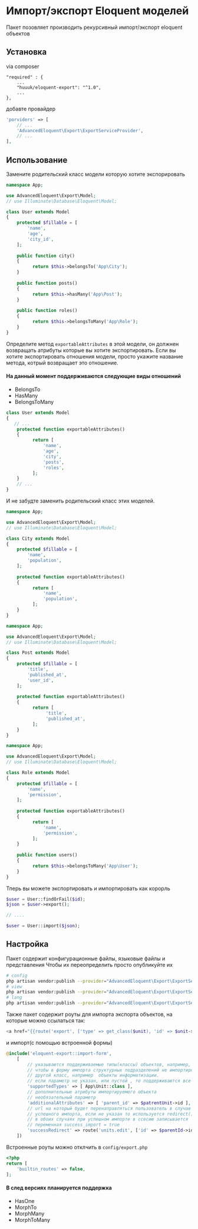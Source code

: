# Импорт/экспорт Eloquent моделей
Пакет позовляет производить рекурсивный импорт/экспорт eloquent объектов
## Установка
via composer
```
"required" : {
    ...
    "huuuk/eloquent-export": "^1.0",
    ...
},
```
добавте провайдер
```php
'porviders' => [
    // ...
    'AdvancedEloquent\Export\ExportServiceProvider',
    // ...
],
```

## Использование
Замените родительский класс модели которую хотите экспорировать
```php
namespace App;

use AdvancedEloquent\Export\Model;
// use Illuminate\Database\Eloquent\Model;

class User extends Model
{
    protected $fillable = [
        'name',
        'age',
        'city_id',
    ];
    
    public function city()
    {
          return $this->belongsTo('App\City');
    }
    
    public function posts()
    {
          return $this->hasMany('App\Post');
    }
    
    public function roles()
    {
          return $this->belongsToMany('App\Role');
    }
}
```
Определите метод `exportableAttributes` в этой модели, он должнен возвращать атрибуты которые вы хотите экспортировать.
Если вы хотите экспортировать отношения модели, просто укажите название метода, котрый возвращает это отношение.
#### На данный момент поддерживаются следующие виды отношений
* BelongsTo
* HasMany
* BelongsToMany

```php
class User extends Model
{
   // ...
    protected function exportableAttributes()
    {
          return [
              'name',
              'age',
              'city',
              'posts',
              'roles',
          ];
    }
    // ...
}
```
И не забудте заменить родительский класс этих моделей.
```php
namespace App;

use AdvancedEloquent\Export\Model;
// use Illuminate\Database\Eloquent\Model;

class City extends Model
{
    protected $fillable = [
        'name',
        'population',
    ];
    
    protected function exportableAttributes()
    {
          return [
              'name',
              'population',
          ];
    }
}
```
```php
namespace App;

use AdvancedEloquent\Export\Model;
// use Illuminate\Database\Eloquent\Model;

class Post extends Model
{
    protected $fillable = [
        'title',
        'published_at',
        'user_id',
    ];
    
    protected function exportableAttributes()
    {
          return [
               'title',
               'published_at',
          ];
    }
}
```
```php
namespace App;

use AdvancedEloquent\Export\Model;
// use Illuminate\Database\Eloquent\Model;

class Role extends Model
{
    protected $fillable = [
        'name',
        'permission',
    ];
    
    protected function exportableAttributes()
    {
          return [
              'name',
              'permission',
          ];
    }
    
    public function users()
    {
          return $this->belongsToMany('App\User');
    }
}
```
Тперь вы можете экспортировать и импортировать как корорль
```php
$user = User::findOrFail($id);
$json = $user->export();

// ....

$user = User::import($json);
```
## Настройка
Пакет содержит конфигурационные файлы, языковые файлы и представления
Чтобы их переопределить просто опубликуйте их
```bash
# config
php artisan vendor:publish --provider="AdvancedEloquent\Export\ExportServiceProvider" --tag="config"
# view
php artisan vendor:publish --provider="AdvancedEloquent\Export\ExportServiceProvider" --tag="views"
# lang
php artisan vendor:publish --provider="AdvancedEloquent\Export\ExportServiceProvider" --tag="lang"
```
Также пакет содержит роуты для импорта экспорта объектов, на которые можно ссылаться так:
```php
<a href="{{route('export', ['type' => get_class($unit), 'id' => $unit->id])}}" class="btn btn-default">
```
и импорт(с помощью встроенной формы)
```php
@include('eloquent-export::import-form',
    [
        // указываются поддерживаемые типы(классы) объектов, например,
        // чтобы в форму импорта структурных подразделений не импортировали
        // другой класс, например  объекты информатизации.
        // если параметр не указан, или пустой , то поддерживаются все типы
        'supportedTypes' => [ App\Unit::class ], 
        // дополнительные атрибуты импортируемого объекта
        // необязательный параметр
        'additionalAttributes' => [ 'parent_id' => $patrentUnit->id ],
        // url на который будет перенаправляться пользователь в случае
        // успешного импорта, если не указан то используется redirect()->back()
        // в обоих случаях при успешном импорте в ссесию записывается
        // переменная success_import = true
        'successRedirect' => route('units.edit', ['id' => $parentId->id]),
    ])
```
Встроенные роуты можно отклчить в `config/export.php`
```php
<?php 
return [
    'builtin_routes' => false,
];
```
#### В след версиях планируется поддержка
* HasOne
* MorphTo
* MorphMany
* MorphToMany